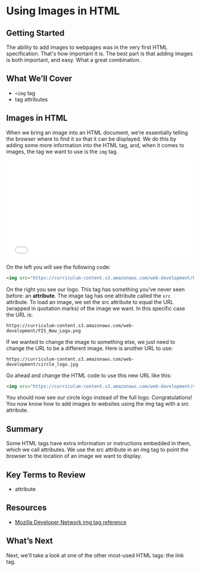 # Using Images in HTML

## Getting Started

The ability to add images to webpages was in the very first HTML specification. That's how important it is. The best part is that adding images is both important, and easy. What a great combination.

## What We’ll Cover

* `<img` tag
* tag attributes

## Images in HTML

When we bring an image into an HTML document, we’re essentially telling the browser where to find it so that it can be displayed. We do this by adding some more information into the HTML tag, and, when it comes to images, the tag we want to use is the `img` tag.

<iframe height='265' scrolling='no' title='HTML Images' src='//codepen.io/joemburgess/embed/rwjooK/?height=265&theme-id=0&default-tab=html,result&embed-version=2&editable=true' frameborder='no' allowtransparency='true' allowfullscreen='true' style='width: 100%;'>See the Pen <a href='https://codepen.io/joemburgess/pen/rwjooK/'>HTML Images</a> by Joe Burgess (<a href='https://codepen.io/joemburgess'>@joemburgess</a>) on <a href='https://codepen.io'>CodePen</a>.
</iframe>

On the left you will see the following code:

```html
<img src="https://curriculum-content.s3.amazonaws.com/web-development/FIS_New_Logo.png">
```

On the right you see our logo. This tag has something you've never seen before: an __attribute__. The image tag has one attribute called the `src` attribute. To load an image, we set the src attribute to equal the URL (wrapped in quotation marks) of the image we want. In this specific case the URL is:


```
https://curriculum-content.s3.amazonaws.com/web-development/FIS_New_Logo.png
```

If we wanted to change the image to something else, we just need to change the URL to be a different image. Here is another URL to use:

```
https://curriculum-content.s3.amazonaws.com/web-development/circle_logo.jpg
```

Go ahead and change the HTML code to use this new URL like this:


```html
<img src="https://curriculum-content.s3.amazonaws.com/web-development/circle_logo.jpg">
```

You should now see our circle logo instead of the full logo. Congratulations! You now know how to add images to websites using the img tag with a src attribute.

## Summary

Some HTML tags have extra information or instructions embedded in them, which we call attributes. We use the src attribute in an img tag to point the browser to the location of an image we want to display.

## Key Terms to Review

* attribute

## Resources

* [Mozilla Developer Network img tag reference](https://developer.mozilla.org/en-US/docs/Web/HTML/Element/img)

## What’s Next

Next, we’ll take a look at one of the other most-used HTML tags: the link tag.

